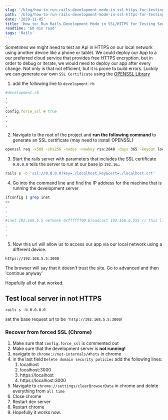 ```yaml
---
slug: '/blog/how-to-run-rails-development-mode-in-ssl-https-for-testing-secure-apis'
path: '/blog/how-to-run-rails-development-mode-in-ssl-https-for-testing-secure-apis'
date: '2020-11-05'
title: 'How to: Run Rails Development Mode in SSL/HTTPS for Testing Secure Apis'
readtime: '60 min read'
tags: 'Rails'
---
```


Sometimes we might need to test an Api in HTTPS on our local network using another device like a phone or tablet. We could deploy our App to a our preferred cloud service that provides free HTTPS encryption, but in order to debug or iterate, we would need to deploy our app after every change. Not only is that not efficient, but it is prone to build errors. Luckily we can generate our own `SSL Certificate` using the [OPENSSL Library](https://www.openssl.org/)

1. add the following line to `development.rb`

```ruby
#development.rb
.
.
.
config.force_ssl = true
.
.
.
```

2. Navigate to the root of the project and **run the following command** to generate an SSL certificate (may need to install OPENSSL)

```bash
openssl req -x509 -sha256 -nodes -newkey rsa:2048 -days 365 -keyout localhost.key -out localhost.crt
```

3. Start the rails server with parameters that includes the SSL certificate `0.0.0.0` tells the server to run at our base ip `192.16…`

```bash
rails s -b 'ssl://0.0.0.0?key=./localhost.key&cert=./localhost.crt'
```

4. Go into the command line and find the IP address for the machine that is running the development server

```bash
ifconfig | grep inet
>>
.
.
.
#inet 192.168.5.5 netmask 0xffffff00 broadcast 192.168.0.555 // this line #192.168.5.5
.
.
.

```

5. Now this url will allow us to access our app via our local network using a different device.

```
https://192.168.5.5:3000
```

The browser will say that it doesn't trust the site. Go to advanced and then 'continue anyway'

Hopefully all of that worked.

## Test local server in not HTTPS

`rails s -b 0.0.0.0`

set the base request url to be `'http://192.168.5.5:3000`/

### Recover from forced SSL (Chrome)

1. Make sure that `config.force_ssl` is commented out
2. Make sure that the development server is **not running!**
3. navigate to `chrome://net-internals/#hsts` in chrome
4. in the last field `Delete domain security policies` add the following lines:
   1. localhost
   2. localhost:3000
   3. https://localhost
   4. https://localhost:3000
5. Navigate to `chrome://settings/clearBrowserData` in chrome and delete everything from `all time`
6. Close chrome
7. Restart dev server
8. Restart chrome
9. Hopefully it works now.
